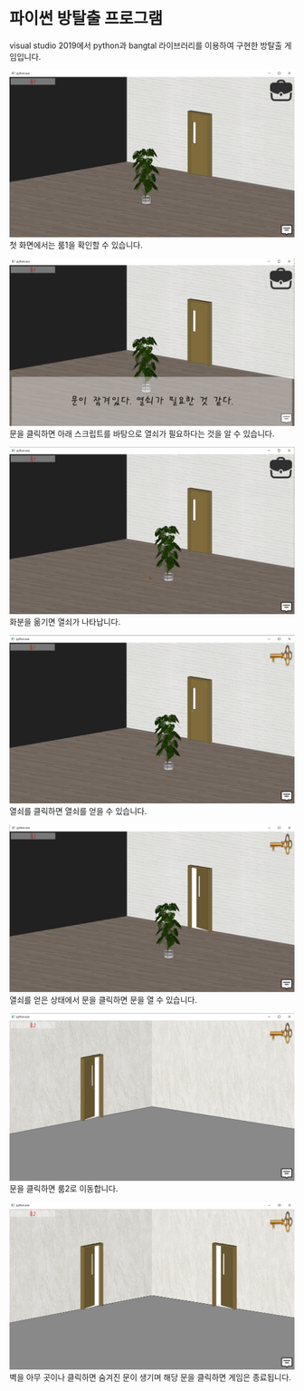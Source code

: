 # 파이썬 방탈출 프로그램

visual studio 2019에서 python과 bangtal 라이브러리를 이용하여 구현한 방탈출 게임입니다.

![방탈출1](https://github.com/JunsukOH/osswapp/blob/master/Description/Room1.PNG)
첫 화면에서는 룸1을 확인할 수 있습니다.

![방탈출2](https://github.com/JunsukOH/osswapp/blob/master/Description/Room1_Word.PNG)
문을 클릭하면 아래 스크립트를 바탕으로 열쇠가 필요하다는 것을 알 수 있습니다.

![방탈출3](https://github.com/JunsukOH/osswapp/blob/master/Description/Room1_Pot.PNG)
화분을 옮기면 열쇠가 나타납니다.

![방탈출4](https://github.com/JunsukOH/osswapp/blob/master/Description/Room1_Key.PNG)
열쇠를 클릭하면 열쇠를 얻을 수 있습니다.

![방탈출5](https://github.com/JunsukOH/osswapp/blob/master/Description/Room1_Open.PNG)
열쇠를 얻은 상태에서 문을 클릭하면 문을 열 수 있습니다.

![방탈출6](https://github.com/JunsukOH/osswapp/blob/master/Description/Room2.PNG)
문을 클릭하면 룸2로 이동합니다.

![방탈출7](https://github.com/JunsukOH/osswapp/blob/master/Description/Room2_Open.PNG)
벽을 아무 곳이나 클릭하면 숨겨진 문이 생기며 해당 문을 클릭하면 게임은 종료됩니다.
